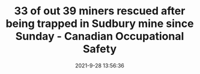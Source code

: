 ---
"title": "33 of out 39 miners rescued after being trapped in Sudbury mine since Sunday - Canadian Occupational Safety"
"date": "2021-9-28 13:56:36"
"feed_name": "GOOGLENEWSMINING"
"feed_website": "https://news.google.com/search?q=mining%2Bincident&hl=en-US&gl=US&ceid=US:en"
"feed_rss": "https://news.google.com/rss/search?q=mining%2Bincident&hl=en-US&gl=US&ceid=US:en"
"link": "https://www.thesafetymag.com/ca/topics/safety-and-ppe/33-of-out-39-miners-rescued-after-being-trapped-in-sudbury-mine-since-sunday/311492"
"source": "{'href': 'https://www.thesafetymag.com', 'title': 'Canadian Occupational Safety'}"
"file": "_posts/2021-1-1-272500540460c73f02e723832fdeac2cf8c6e7ce.md"
"accident": "0"
"drilling": "0"
"dead": "0"
"injured": "0"
"where": "unknown site"
"place": "unknown place"
---